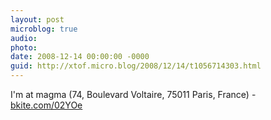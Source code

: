 ```yaml
---
layout: post
microblog: true
audio: 
photo: 
date: 2008-12-14 00:00:00 -0000
guid: http://xtof.micro.blog/2008/12/14/t1056714303.html
---
```

I'm at magma (74, Boulevard Voltaire, 75011 Paris, France) - [bkite.com/02YOe](http://bkite.com/02YOe)
